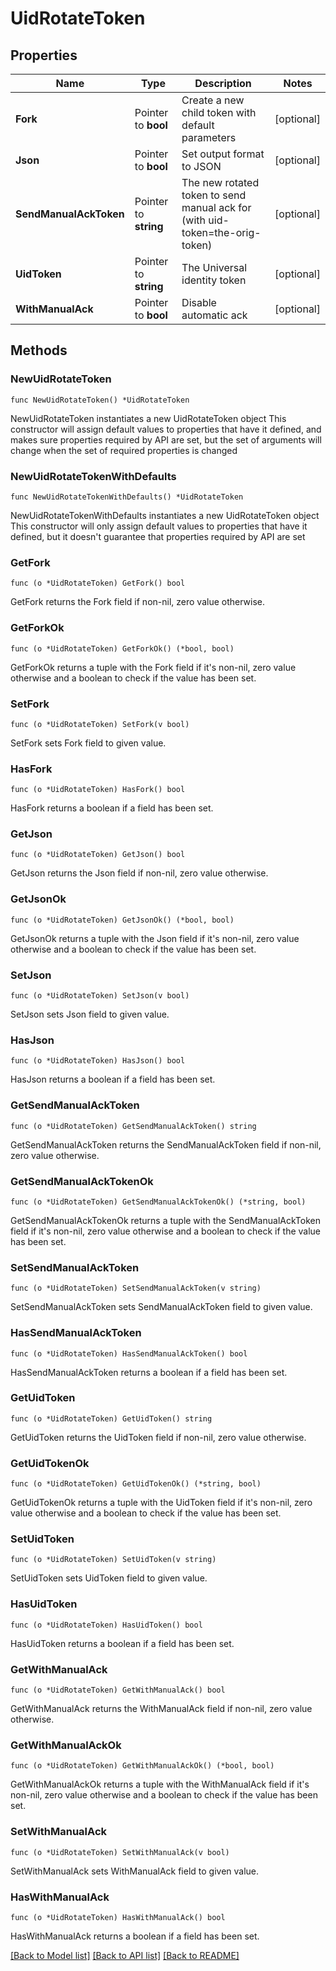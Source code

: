 # UidRotateToken

## Properties

Name | Type | Description | Notes
------------ | ------------- | ------------- | -------------
**Fork** | Pointer to **bool** | Create a new child token with default parameters | [optional] 
**Json** | Pointer to **bool** | Set output format to JSON | [optional] 
**SendManualAckToken** | Pointer to **string** | The new rotated token to send manual ack for (with uid-token&#x3D;the-orig-token) | [optional] 
**UidToken** | Pointer to **string** | The Universal identity token | [optional] 
**WithManualAck** | Pointer to **bool** | Disable automatic ack | [optional] 

## Methods

### NewUidRotateToken

`func NewUidRotateToken() *UidRotateToken`

NewUidRotateToken instantiates a new UidRotateToken object
This constructor will assign default values to properties that have it defined,
and makes sure properties required by API are set, but the set of arguments
will change when the set of required properties is changed

### NewUidRotateTokenWithDefaults

`func NewUidRotateTokenWithDefaults() *UidRotateToken`

NewUidRotateTokenWithDefaults instantiates a new UidRotateToken object
This constructor will only assign default values to properties that have it defined,
but it doesn't guarantee that properties required by API are set

### GetFork

`func (o *UidRotateToken) GetFork() bool`

GetFork returns the Fork field if non-nil, zero value otherwise.

### GetForkOk

`func (o *UidRotateToken) GetForkOk() (*bool, bool)`

GetForkOk returns a tuple with the Fork field if it's non-nil, zero value otherwise
and a boolean to check if the value has been set.

### SetFork

`func (o *UidRotateToken) SetFork(v bool)`

SetFork sets Fork field to given value.

### HasFork

`func (o *UidRotateToken) HasFork() bool`

HasFork returns a boolean if a field has been set.

### GetJson

`func (o *UidRotateToken) GetJson() bool`

GetJson returns the Json field if non-nil, zero value otherwise.

### GetJsonOk

`func (o *UidRotateToken) GetJsonOk() (*bool, bool)`

GetJsonOk returns a tuple with the Json field if it's non-nil, zero value otherwise
and a boolean to check if the value has been set.

### SetJson

`func (o *UidRotateToken) SetJson(v bool)`

SetJson sets Json field to given value.

### HasJson

`func (o *UidRotateToken) HasJson() bool`

HasJson returns a boolean if a field has been set.

### GetSendManualAckToken

`func (o *UidRotateToken) GetSendManualAckToken() string`

GetSendManualAckToken returns the SendManualAckToken field if non-nil, zero value otherwise.

### GetSendManualAckTokenOk

`func (o *UidRotateToken) GetSendManualAckTokenOk() (*string, bool)`

GetSendManualAckTokenOk returns a tuple with the SendManualAckToken field if it's non-nil, zero value otherwise
and a boolean to check if the value has been set.

### SetSendManualAckToken

`func (o *UidRotateToken) SetSendManualAckToken(v string)`

SetSendManualAckToken sets SendManualAckToken field to given value.

### HasSendManualAckToken

`func (o *UidRotateToken) HasSendManualAckToken() bool`

HasSendManualAckToken returns a boolean if a field has been set.

### GetUidToken

`func (o *UidRotateToken) GetUidToken() string`

GetUidToken returns the UidToken field if non-nil, zero value otherwise.

### GetUidTokenOk

`func (o *UidRotateToken) GetUidTokenOk() (*string, bool)`

GetUidTokenOk returns a tuple with the UidToken field if it's non-nil, zero value otherwise
and a boolean to check if the value has been set.

### SetUidToken

`func (o *UidRotateToken) SetUidToken(v string)`

SetUidToken sets UidToken field to given value.

### HasUidToken

`func (o *UidRotateToken) HasUidToken() bool`

HasUidToken returns a boolean if a field has been set.

### GetWithManualAck

`func (o *UidRotateToken) GetWithManualAck() bool`

GetWithManualAck returns the WithManualAck field if non-nil, zero value otherwise.

### GetWithManualAckOk

`func (o *UidRotateToken) GetWithManualAckOk() (*bool, bool)`

GetWithManualAckOk returns a tuple with the WithManualAck field if it's non-nil, zero value otherwise
and a boolean to check if the value has been set.

### SetWithManualAck

`func (o *UidRotateToken) SetWithManualAck(v bool)`

SetWithManualAck sets WithManualAck field to given value.

### HasWithManualAck

`func (o *UidRotateToken) HasWithManualAck() bool`

HasWithManualAck returns a boolean if a field has been set.


[[Back to Model list]](../README.md#documentation-for-models) [[Back to API list]](../README.md#documentation-for-api-endpoints) [[Back to README]](../README.md)


